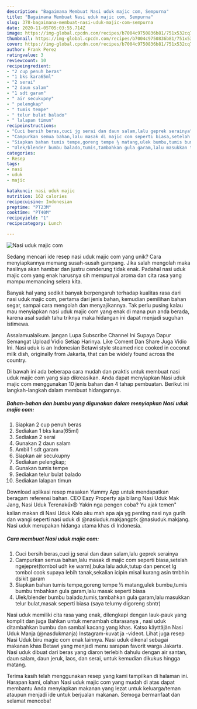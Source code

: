 ```yaml
---
description: "Bagaimana Membuat Nasi uduk majic com, Sempurna"
title: "Bagaimana Membuat Nasi uduk majic com, Sempurna"
slug: 378-bagaimana-membuat-nasi-uduk-majic-com-sempurna
date: 2020-11-05T05:03:55.714Z
image: https://img-global.cpcdn.com/recipes/b7004c9750836b81/751x532cq70/nasi-uduk-majic-com-foto-resep-utama.jpg
thumbnail: https://img-global.cpcdn.com/recipes/b7004c9750836b81/751x532cq70/nasi-uduk-majic-com-foto-resep-utama.jpg
cover: https://img-global.cpcdn.com/recipes/b7004c9750836b81/751x532cq70/nasi-uduk-majic-com-foto-resep-utama.jpg
author: Frank Perez
ratingvalue: 3
reviewcount: 10
recipeingredient:
- "2 cup penuh beras"
- "1 bks kara65ml"
- "2 serai"
- "2 daun salam"
- "1 sdt garam"
- " air secukupny"
- " pelengkap"
- " tumis tempe"
- " telur bulat balado"
- " lalapan timun"
recipeinstructions:
- "Cuci bersih beras,cuci jg serai dan daun salam,lalu geprek serainya"
- "Campurkan semua bahan,lalu masak di majic com seperti biasa,setelah ngejepret(tombol udh ke warm),buka lalu aduk,tutup dan pencet lg tombol cook supaya lebih tanak,sekalian icipin misal kurang asin tmbhin dsikit garam"
- "Siapkan bahan tumis tempe,goreng tempe ½ matang,ulek bumbu,tumis bumbu tmbahkan gula garam,lalu masak seperti biasa"
- "Ulek/blender bumbu balado,tumis,tambahkan gula garam,lalu masukkan telur bulat,masak seperti biasa (saya telurny digoreng sbntr)"
categories:
- Resep
tags:
- nasi
- uduk
- majic

katakunci: nasi uduk majic 
nutrition: 162 calories
recipecuisine: Indonesian
preptime: "PT23M"
cooktime: "PT40M"
recipeyield: "1"
recipecategory: Lunch

---
```



![Nasi uduk majic com](https://img-global.cpcdn.com/recipes/b7004c9750836b81/751x532cq70/nasi-uduk-majic-com-foto-resep-utama.jpg)

Sedang mencari ide resep nasi uduk majic com yang unik? Cara menyiapkannya memang susah-susah gampang. Jika salah mengolah maka hasilnya akan hambar dan justru cenderung tidak enak. Padahal nasi uduk majic com yang enak harusnya sih mempunyai aroma dan cita rasa yang mampu memancing selera kita.

Banyak hal yang sedikit banyak berpengaruh terhadap kualitas rasa dari nasi uduk majic com, pertama dari jenis bahan, kemudian pemilihan bahan segar, sampai cara mengolah dan menyajikannya. Tak perlu pusing kalau mau menyiapkan nasi uduk majic com yang enak di mana pun anda berada, karena asal sudah tahu triknya maka hidangan ini dapat menjadi suguhan istimewa.

Assalamualaikum. jangan Lupa Subscribe Channel Ini Supaya Dapur Semangat Upload Vidio Setiap Harinya. Like Coment Dan Share Juga Vidio Ini. Nasi uduk is an Indonesian Betawi style steamed rice cooked in coconut milk dish, originally from Jakarta, that can be widely found across the country.


Di bawah ini ada beberapa cara mudah dan praktis untuk membuat nasi uduk majic com yang siap dikreasikan. Anda dapat menyiapkan Nasi uduk majic com menggunakan 10 jenis bahan dan 4 tahap pembuatan. Berikut ini langkah-langkah dalam membuat hidangannya.

<!--inarticleads1-->

##### Bahan-bahan dan bumbu yang digunakan dalam menyiapkan Nasi uduk majic com:

1. Siapkan 2 cup penuh beras
1. Sediakan 1 bks kara(65ml)
1. Sediakan 2 serai
1. Gunakan 2 daun salam
1. Ambil 1 sdt garam
1. Siapkan  air secukupny
1. Sediakan  pelengkap;
1. Gunakan  tumis tempe
1. Sediakan  telur bulat balado
1. Sediakan  lalapan timun


Download aplikasi resep masakan Yummy App untuk mendapatkan beragam referensi bahan. CEO Eazy Property aja bilang Nasi Uduk Mak Jang, Nasi Uduk Terenak👍😍 Yakin nga pengen coba? Yu ajak temen&#34; kalian makan di Nasi Uduk Kalo aku mah apa aja yg penting nasi nya gurih dan wangi seperti nasi uduk di @nasiuduk.makjangptk @nasiuduk.makjang. Nasi uduk merupakan hidanga utama khas di Indonesia. 

<!--inarticleads2-->

##### Cara membuat Nasi uduk majic com:

1. Cuci bersih beras,cuci jg serai dan daun salam,lalu geprek serainya
1. Campurkan semua bahan,lalu masak di majic com seperti biasa,setelah ngejepret(tombol udh ke warm),buka lalu aduk,tutup dan pencet lg tombol cook supaya lebih tanak,sekalian icipin misal kurang asin tmbhin dsikit garam
1. Siapkan bahan tumis tempe,goreng tempe ½ matang,ulek bumbu,tumis bumbu tmbahkan gula garam,lalu masak seperti biasa
1. Ulek/blender bumbu balado,tumis,tambahkan gula garam,lalu masukkan telur bulat,masak seperti biasa (saya telurny digoreng sbntr)


Nasi uduk memiliki cita rasa yang enak, dilengkapi dengan lauk-pauk yang komplit dan juga Bahkan untuk menambah citarasanya , nasi uduk ditambahkan bumbu dan sambal kacang yang khas. Katso käyttäjän Nasi Uduk Manja (@nasdukmanja) Instagram-kuvat ja -videot. Lihat juga resep Nasi Uduk biru magic com enak lainnya. Nasi uduk dikenal sebagai makanan khas Betawi yang menjadi menu sarapan favorit warga Jakarta. Nasi uduk dibuat dari beras yang diaron terlebih dahulu dengan air santan, daun salam, daun jeruk, laos, dan serai, untuk kemudian dikukus hingga matang. 

Terima kasih telah menggunakan resep yang kami tampilkan di halaman ini. Harapan kami, olahan Nasi uduk majic com yang mudah di atas dapat membantu Anda menyiapkan makanan yang lezat untuk keluarga/teman ataupun menjadi ide untuk berjualan makanan. Semoga bermanfaat dan selamat mencoba!
